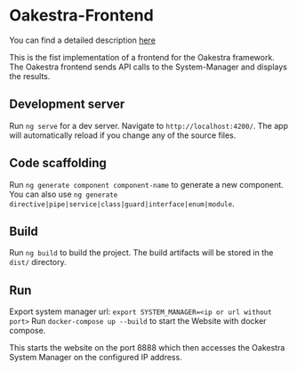# Oakestra-Frontend

You can find a detailed description [here](docs/README.md)

This is the fist implementation of a frontend for the Oakestra framework.
The Oakestra frontend sends API calls to the System-Manager and displays the results. 

## Development server

Run `ng serve` for a dev server. Navigate to `http://localhost:4200/`. The app will automatically reload if you change any of the source files.

## Code scaffolding

Run `ng generate component component-name` to generate a new component. You can also use `ng generate directive|pipe|service|class|guard|interface|enum|module`.

## Build

Run `ng build` to build the project. The build artifacts will be stored in the `dist/` directory.

## Run


Export system manager url: `export SYSTEM_MANAGER=<ip or url without port>`
Run `docker-compose up --build` to start the Website with docker compose.


This starts the website on the port 8888 which then accesses the Oakestra System Manager on the configured IP address.
